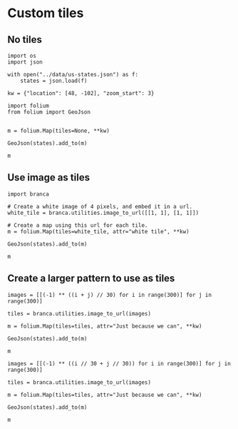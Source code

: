# Custom tiles

## No tiles

```{code-cell} ipython3
import os
import json

with open("../data/us-states.json") as f:
    states = json.load(f)

kw = {"location": [48, -102], "zoom_start": 3}
```

```{code-cell} ipython3
import folium
from folium import GeoJson


m = folium.Map(tiles=None, **kw)

GeoJson(states).add_to(m)

m
```

## Use image as tiles

```{code-cell} ipython3
import branca

# Create a white image of 4 pixels, and embed it in a url.
white_tile = branca.utilities.image_to_url([[1, 1], [1, 1]])

# Create a map using this url for each tile.
m = folium.Map(tiles=white_tile, attr="white tile", **kw)

GeoJson(states).add_to(m)

m
```

## Create a larger pattern to use as tiles

```{code-cell} ipython3
images = [[(-1) ** ((i + j) // 30) for i in range(300)] for j in range(300)]

tiles = branca.utilities.image_to_url(images)

m = folium.Map(tiles=tiles, attr="Just because we can", **kw)

GeoJson(states).add_to(m)

m
```

```{code-cell} ipython3
images = [[(-1) ** ((i // 30 + j // 30)) for i in range(300)] for j in range(300)]

tiles = branca.utilities.image_to_url(images)

m = folium.Map(tiles=tiles, attr="Just because we can", **kw)

GeoJson(states).add_to(m)

m
```

